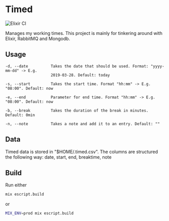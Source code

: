 # Timed

![Elixir CI](https://github.com/corka149/timed/workflows/Elixir%20CI/badge.svg)

Manages my working times. This project is mainly for tinkering around with Elixir, RabbitMQ and Mongodb.

## Usage
```
-d, --date          Takes the date that should be used. Format: "yyyy-mm-dd" -> E.g.
                    2019-03-28. Default: today

-s, --start         Takes the start time. Format "hh:mm" -> E.g. "08:00". Default: now

-e, --end           Parameter for end time. Format "hh:mm" -> E.g. "08:00". Default: now

-b, --break         Takes the duration of the break in minutes. Default: 0min

-n, --note          Takes a note and add it to an entry. Default: ""

```

## Data
Timed data is stored in "$HOME/.timed.csv". The columns are structured the following way:
date, start, end, breaktime, note

## Build

Run either
```bash
mix escript.build
```

or
```bash
MIX_ENV=prod mix escript.build
```
